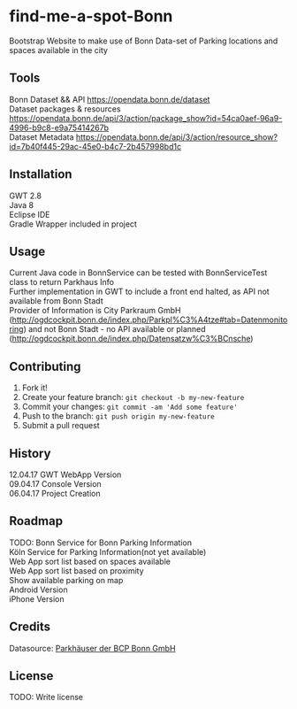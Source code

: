 # find-me-a-spot-Bonn
Bootstrap Website to make use of Bonn Data-set of Parking locations and spaces available in the city

## Tools
Bonn Dataset && API https://opendata.bonn.de/dataset  
Dataset packages & resources https://opendata.bonn.de/api/3/action/package_show?id=54ca0aef-96a9-4996-b9c8-e9a75414267b  
Dataset Metadata https://opendata.bonn.de/api/3/action/resource_show?id=7b40f445-29ac-45e0-b4c7-2b457998bd1c  

## Installation
GWT 2.8  
Java 8  
Eclipse IDE  
Gradle Wrapper included in project  

## Usage
Current Java code in BonnService can be tested with BonnServiceTest class to return Parkhaus Info  
Further implementation in GWT to include a front end halted, as API not available from Bonn Stadt  
Provider of Information is City Parkraum GmbH (http://ogdcockpit.bonn.de/index.php/Parkpl%C3%A4tze#tab=Datenmonitoring) and not Bonn Stadt - no API available or planned (http://ogdcockpit.bonn.de/index.php/Datensatzw%C3%BCnsche)  

## Contributing
1. Fork it!
2. Create your feature branch: `git checkout -b my-new-feature`
3. Commit your changes: `git commit -am 'Add some feature'`
4. Push to the branch: `git push origin my-new-feature`
5. Submit a pull request

## History
12.04.17 GWT WebApp Version  
09.04.17 Console Version  
06.04.17 Project Creation  

## Roadmap
TODO:
Bonn Service for Bonn Parking Information  
Köln Service for Parking Information(not yet available)  
Web App sort list based on spaces available  
Web App sort list based on proximity  
Show available parking on map  
Android Version  
iPhone Version  

## Credits
Datasource: [Parkhäuser der BCP Bonn GmbH](https://opendata.bonn.de/dataset/7b40f445-29ac-45e0-b4c7-2b457998bd1c/resource/7b40f445-29ac-45e0-b4c7-2b457998bd1c)

## License
TODO: Write license  

